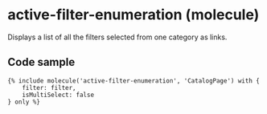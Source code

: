 # active-filter-enumeration (molecule)

Displays a list of all the filters selected from one category as links.

## Code sample

```
{% include molecule('active-filter-enumeration', 'CatalogPage') with {
    filter: filter,
    isMultiSelect: false
} only %}
```
